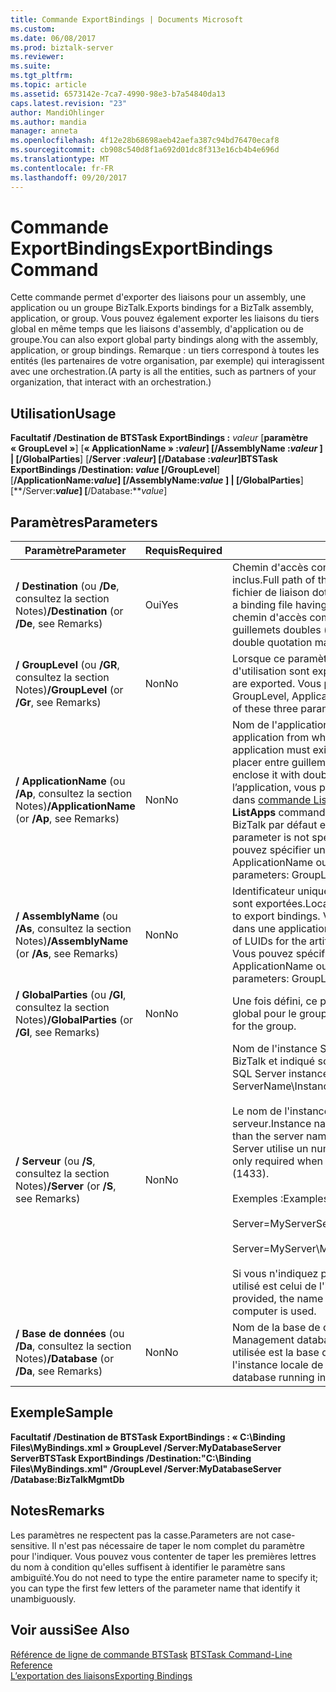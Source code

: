 ```yaml
---
title: Commande ExportBindings | Documents Microsoft
ms.custom: 
ms.date: 06/08/2017
ms.prod: biztalk-server
ms.reviewer: 
ms.suite: 
ms.tgt_pltfrm: 
ms.topic: article
ms.assetid: 6573142e-7ca7-4990-98e3-b7a54840da13
caps.latest.revision: "23"
author: MandiOhlinger
ms.author: mandia
manager: anneta
ms.openlocfilehash: 4f12e28b68698aeb42aefa387c94bd76470ecaf8
ms.sourcegitcommit: cb908c540d8f1a692d01dc8f313e16cb4b4e696d
ms.translationtype: MT
ms.contentlocale: fr-FR
ms.lasthandoff: 09/20/2017
---
```

# <a name="exportbindings-command"></a><span data-ttu-id="a0ef4-102">Commande ExportBindings</span><span class="sxs-lookup"><span data-stu-id="a0ef4-102">ExportBindings Command</span></span>
<span data-ttu-id="a0ef4-103">Cette commande permet d'exporter des liaisons pour un assembly, une application ou un groupe BizTalk.</span><span class="sxs-lookup"><span data-stu-id="a0ef4-103">Exports bindings for a BizTalk assembly, application, or group.</span></span> <span data-ttu-id="a0ef4-104">Vous pouvez également exporter les liaisons du tiers global en même temps que les liaisons d'assembly, d'application ou de groupe.</span><span class="sxs-lookup"><span data-stu-id="a0ef4-104">You can also export global party bindings along with the assembly, application, or group bindings.</span></span> <span data-ttu-id="a0ef4-105">Remarque : un tiers correspond à toutes les entités (les partenaires de votre organisation, par exemple) qui interagissent avec une orchestration.</span><span class="sxs-lookup"><span data-stu-id="a0ef4-105">(A party is all the entities, such as partners of your organization, that interact with an orchestration.)</span></span>  
  
## <a name="usage"></a><span data-ttu-id="a0ef4-106">Utilisation</span><span class="sxs-lookup"><span data-stu-id="a0ef4-106">Usage</span></span>  
 <span data-ttu-id="a0ef4-107">**Facultatif /Destination de BTSTask ExportBindings :** *valeur* [**paramètre « GroupLevel »**] [**« ApplicationName » :***valeur*] [**/AssemblyName :***valeur* ] &#124; [**/GlobalParties**] [**/Server :***valeur*] [**/Database :***valeur*]</span><span class="sxs-lookup"><span data-stu-id="a0ef4-107">**BTSTask ExportBindings /Destination:** *value* [**/GroupLevel**] [**/ApplicationName:***value*] [**/AssemblyName:***value* ] &#124; [**/GlobalParties**] [**/Server:***value*] [**/Database:***value*]</span></span>  
  
## <a name="parameters"></a><span data-ttu-id="a0ef4-108">Paramètres</span><span class="sxs-lookup"><span data-stu-id="a0ef4-108">Parameters</span></span>  
  
|<span data-ttu-id="a0ef4-109">Paramètre</span><span class="sxs-lookup"><span data-stu-id="a0ef4-109">Parameter</span></span>|<span data-ttu-id="a0ef4-110">Requis</span><span class="sxs-lookup"><span data-stu-id="a0ef4-110">Required</span></span>|<span data-ttu-id="a0ef4-111">Valeur</span><span class="sxs-lookup"><span data-stu-id="a0ef4-111">Value</span></span>|  
|---------------|--------------|-----------|  
|<span data-ttu-id="a0ef4-112">**/ Destination** (ou **/De**, consultez la section Notes)</span><span class="sxs-lookup"><span data-stu-id="a0ef4-112">**/Destination** (or **/De**, see Remarks)</span></span>|<span data-ttu-id="a0ef4-113">Oui</span><span class="sxs-lookup"><span data-stu-id="a0ef4-113">Yes</span></span>|<span data-ttu-id="a0ef4-114">Chemin d'accès complet du fichier de liaison à créer, nom du fichier inclus.</span><span class="sxs-lookup"><span data-stu-id="a0ef4-114">Full path of the binding file to create, including the file name.</span></span> <span data-ttu-id="a0ef4-115">Si un fichier de liaison doté du même chemin d'accès existe déjà, il est remplacé.</span><span class="sxs-lookup"><span data-stu-id="a0ef4-115">If a binding file having the same path already exists, it is overwritten.</span></span> <span data-ttu-id="a0ef4-116">Si le chemin d'accès comprend des espaces, vous devez le placer entre guillemets doubles (").</span><span class="sxs-lookup"><span data-stu-id="a0ef4-116">If the path includes spaces, you must enclose it in double quotation marks (").</span></span>|  
|<span data-ttu-id="a0ef4-117">**/ GroupLevel** (ou **/GR**, consultez la section Notes)</span><span class="sxs-lookup"><span data-stu-id="a0ef4-117">**/GroupLevel** (or **/Gr**, see Remarks)</span></span>|<span data-ttu-id="a0ef4-118">Non</span><span class="sxs-lookup"><span data-stu-id="a0ef4-118">No</span></span>|<span data-ttu-id="a0ef4-119">Lorsque ce paramètre est défini, toutes les liaisons du groupe en cours d'utilisation sont exportées.</span><span class="sxs-lookup"><span data-stu-id="a0ef4-119">When specified, all bindings in the current group are exported.</span></span> <span data-ttu-id="a0ef4-120">Vous pouvez spécifier un seul de ces trois paramètres : GroupLevel, ApplicationName ou AssemblyName.</span><span class="sxs-lookup"><span data-stu-id="a0ef4-120">You can specify only one of these three parameters: GroupLevel, ApplicationName, or AssemblyName.</span></span>|  
|<span data-ttu-id="a0ef4-121">**/ ApplicationName** (ou **/Ap**, consultez la section Notes)</span><span class="sxs-lookup"><span data-stu-id="a0ef4-121">**/ApplicationName** (or **/Ap**, see Remarks)</span></span>|<span data-ttu-id="a0ef4-122">Non</span><span class="sxs-lookup"><span data-stu-id="a0ef4-122">No</span></span>|<span data-ttu-id="a0ef4-123">Nom de l'application à partir de laquelle exporter les liaisons.</span><span class="sxs-lookup"><span data-stu-id="a0ef4-123">Name of the application from which to export bindings.</span></span> <span data-ttu-id="a0ef4-124">L'application doit exister.</span><span class="sxs-lookup"><span data-stu-id="a0ef4-124">The application must exist.</span></span> <span data-ttu-id="a0ef4-125">Si le nom comprend des espaces, vous devez le placer entre guillemets doubles («).</span><span class="sxs-lookup"><span data-stu-id="a0ef4-125">If the name includes spaces, you must enclose it with double quotation marks (").</span></span> <span data-ttu-id="a0ef4-126">Pour vérifier le nom de l’application, vous pouvez utiliser la **ListApps** de commande, comme décrit dans [commande ListApps](../core/listapps-command.md).</span><span class="sxs-lookup"><span data-stu-id="a0ef4-126">To verify the application name, you can use the **ListApps** command, as described in [ListApps Command](../core/listapps-command.md).</span></span> <span data-ttu-id="a0ef4-127">L'application BizTalk par défaut est utilisée si ce paramètre n'est pas spécifié.</span><span class="sxs-lookup"><span data-stu-id="a0ef4-127">If this parameter is not specified, the default BizTalk application is used.</span></span> <span data-ttu-id="a0ef4-128">Vous pouvez spécifier un seul de ces trois paramètres : GroupLevel, ApplicationName ou AssemblyName.</span><span class="sxs-lookup"><span data-stu-id="a0ef4-128">You can specify only one of these three parameters: GroupLevel, ApplicationName, or AssemblyName.</span></span>|  
|<span data-ttu-id="a0ef4-129">**/ AssemblyName** (ou **/As**, consultez la section Notes)</span><span class="sxs-lookup"><span data-stu-id="a0ef4-129">**/AssemblyName** (or **/As**, see Remarks)</span></span>|<span data-ttu-id="a0ef4-130">Non</span><span class="sxs-lookup"><span data-stu-id="a0ef4-130">No</span></span>|<span data-ttu-id="a0ef4-131">Identificateur unique local (LUID) de l'assembly à partir duquel les liaisons sont exportées.</span><span class="sxs-lookup"><span data-stu-id="a0ef4-131">Locally unique identifier (LUID) of the assembly from which to export bindings.</span></span> <span data-ttu-id="a0ef4-132">Vous pouvez afficher la liste des LUID pour les artefacts dans une application à l’aide de la [commande ListApp](../core/listapp-command.md).</span><span class="sxs-lookup"><span data-stu-id="a0ef4-132">You can view the list of LUIDs for the artifacts in an application by using the [ListApp Command](../core/listapp-command.md).</span></span> <span data-ttu-id="a0ef4-133">Vous pouvez spécifier un seul de ces trois paramètres : GroupLevel, ApplicationName ou AssemblyName.</span><span class="sxs-lookup"><span data-stu-id="a0ef4-133">You can specify only one of these three parameters: GroupLevel, ApplicationName, or AssemblyName.</span></span>|  
|<span data-ttu-id="a0ef4-134">**/ GlobalParties** (ou **/Gl**, consultez la section Notes)</span><span class="sxs-lookup"><span data-stu-id="a0ef4-134">**/GlobalParties** (or **/Gl**, see Remarks)</span></span>|<span data-ttu-id="a0ef4-135">Non</span><span class="sxs-lookup"><span data-stu-id="a0ef4-135">No</span></span>|<span data-ttu-id="a0ef4-136">Une fois défini, ce paramètre permet d'exporter les informations de tiers global pour le groupe.</span><span class="sxs-lookup"><span data-stu-id="a0ef4-136">When specified, exports the global party information for the group.</span></span>|  
|<span data-ttu-id="a0ef4-137">**/ Serveur** (ou **/S**, consultez la section Notes)</span><span class="sxs-lookup"><span data-stu-id="a0ef4-137">**/Server** (or **/S**, see Remarks)</span></span>|<span data-ttu-id="a0ef4-138">Non</span><span class="sxs-lookup"><span data-stu-id="a0ef4-138">No</span></span>|<span data-ttu-id="a0ef4-139">Nom de l'instance SQL Server hébergeant la base de données de gestion BizTalk et indiqué sous la forme NomServeur\NomInstance,Port.</span><span class="sxs-lookup"><span data-stu-id="a0ef4-139">Name of the SQL Server instance hosting the BizTalk Management database, in the form ServerName\InstanceName,Port.</span></span><br /><br /> <span data-ttu-id="a0ef4-140">Le nom de l'instance est uniquement requis lorsqu'il est différent du nom du serveur.</span><span class="sxs-lookup"><span data-stu-id="a0ef4-140">Instance name is only required when the instance name is different than the server name.</span></span> <span data-ttu-id="a0ef4-141">Le port est uniquement requis lorsque le serveur SQL Server utilise un numéro de port autre que celui par défaut (1433).</span><span class="sxs-lookup"><span data-stu-id="a0ef4-141">Port is only required when SQL Server uses a port number other than the default (1433).</span></span><br /><br /> <span data-ttu-id="a0ef4-142">Exemples :</span><span class="sxs-lookup"><span data-stu-id="a0ef4-142">Examples:</span></span><br /><br /> <span data-ttu-id="a0ef4-143">Server=MyServer</span><span class="sxs-lookup"><span data-stu-id="a0ef4-143">Server=MyServer</span></span><br /><br /> <span data-ttu-id="a0ef4-144">Server=MyServer\MySQLServer,1533</span><span class="sxs-lookup"><span data-stu-id="a0ef4-144">Server=MyServer\MySQLServer,1533</span></span><br /><br /> <span data-ttu-id="a0ef4-145">Si vous n'indiquez pas de nom pour l'instance SQL Server, le nom d'instance utilisé est celui de l'instance SQL Server exécutée sur l'ordinateur local.</span><span class="sxs-lookup"><span data-stu-id="a0ef4-145">If not provided, the name of the SQL Server instance running on the local computer is used.</span></span>|  
|<span data-ttu-id="a0ef4-146">**/ Base de données** (ou **/Da**, consultez la section Notes)</span><span class="sxs-lookup"><span data-stu-id="a0ef4-146">**/Database** (or **/Da**, see Remarks)</span></span>|<span data-ttu-id="a0ef4-147">Non</span><span class="sxs-lookup"><span data-stu-id="a0ef4-147">No</span></span>|<span data-ttu-id="a0ef4-148">Nom de la base de données de gestion BizTalk.</span><span class="sxs-lookup"><span data-stu-id="a0ef4-148">Name of the BizTalk Management database.</span></span> <span data-ttu-id="a0ef4-149">Si vous ne l'indiquez pas, la base de données utilisée est la base de données de gestion BizTalk s'exécutant au sein de l'instance locale de SQL Server.</span><span class="sxs-lookup"><span data-stu-id="a0ef4-149">If not specified, the BizTalk Management database running in the local instance of SQL Server is used.</span></span>|  
  
## <a name="sample"></a><span data-ttu-id="a0ef4-150">Exemple</span><span class="sxs-lookup"><span data-stu-id="a0ef4-150">Sample</span></span>  
 <span data-ttu-id="a0ef4-151">**Facultatif /Destination de BTSTask ExportBindings : « C:\Binding Files\MyBindings.xml » GroupLevel /Server:MyDatabaseServer Server**</span><span class="sxs-lookup"><span data-stu-id="a0ef4-151">**BTSTask ExportBindings /Destination:"C:\Binding Files\MyBindings.xml" /GroupLevel /Server:MyDatabaseServer /Database:BizTalkMgmtDb**</span></span>  
  
## <a name="remarks"></a><span data-ttu-id="a0ef4-152">Notes</span><span class="sxs-lookup"><span data-stu-id="a0ef4-152">Remarks</span></span>  
 <span data-ttu-id="a0ef4-153">Les paramètres ne respectent pas la casse.</span><span class="sxs-lookup"><span data-stu-id="a0ef4-153">Parameters are not case-sensitive.</span></span> <span data-ttu-id="a0ef4-154">Il n'est pas nécessaire de taper le nom complet du paramètre pour l'indiquer. Vous pouvez vous contenter de taper les premières lettres du nom à condition qu'elles suffisent à identifier le paramètre sans ambiguïté.</span><span class="sxs-lookup"><span data-stu-id="a0ef4-154">You do not need to type the entire parameter name to specify it; you can type the first few letters of the parameter name that identify it unambiguously.</span></span>  
  
## <a name="see-also"></a><span data-ttu-id="a0ef4-155">Voir aussi</span><span class="sxs-lookup"><span data-stu-id="a0ef4-155">See Also</span></span>  
 <span data-ttu-id="a0ef4-156">[Référence de ligne de commande BTSTask](../core/btstask-command-line-reference.md) </span><span class="sxs-lookup"><span data-stu-id="a0ef4-156">[BTSTask Command-Line Reference](../core/btstask-command-line-reference.md) </span></span>  
 [<span data-ttu-id="a0ef4-157">L’exportation des liaisons</span><span class="sxs-lookup"><span data-stu-id="a0ef4-157">Exporting Bindings</span></span>](../core/exporting-bindings6.md)
